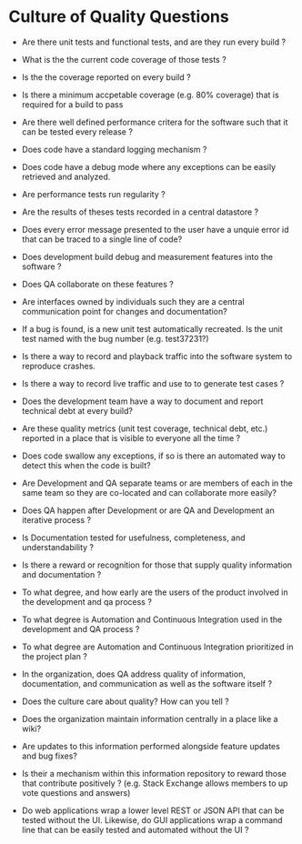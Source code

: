 # Culture of Quality Questions

* Are there unit tests and functional tests, and are they run every build ?

* What is the the current code coverage of those tests ?

* Is the the coverage reported on every build ?

* Is there a minimum accpetable coverage (e.g. 80% coverage) that is required for a build to pass

* Are there well defined performance critera for the software such that it can be tested every release ?

* Does code have a standard logging mechanism ?

* Does code have a debug mode where any exceptions can be easily retrieved and analyzed.

* Are performance tests run regularity ?

* Are the results of theses tests recorded in a central datastore ?

* Does every error message presented to the user have a unquie error id that can be traced to a single line of code?

* Does development build debug and measurement features into the software ?

* Does QA collaborate on these features ?

* Are interfaces owned by individuals such they are a central communication point for changes and documentation?

* If a bug is found, is a new unit test automatically recreated.  Is the unit test named with the bug number (e.g. test37231?)

* Is there a way to record and playback traffic into the software system to reproduce crashes.

* Is there a way to record live traffic and use to to generate test cases ?

* Does the development team have a way to document and report technical debt at every build?

* Are these quality metrics (unit test coverage, technical debt, etc.) reported in a place that is visible to everyone all the time ?

* Does code swallow any exceptions, if so is there an automated way to detect this when the code is built?

* Are Development and QA separate teams or are members of each in the same team so they are co-located and can collaborate more easily?

* Does QA happen after Development or are QA and Development an iterative process ?

* Is Documentation tested for usefulness, completeness, and understandability ?

* Is there a reward or recognition for those that supply quality information and documentation ?

* To what degree, and how early are the users of the product involved in the development and qa process ?

* To what degree is Automation and Continuous Integration used in the development and QA process ?

* To what degree are Automation and Continuous Integration prioritized in the project plan ?

* In the organization, does QA address quality of information, documentation, and communication as well as the software itself ?

* Does the culture care about quality?  How can you tell ?

* Does the organization maintain information centrally in a place like a wiki?

* Are updates to this information performed alongside feature updates and bug fixes?

* Is their a mechanism within this information repository to reward those that contribute positively ?  (e.g. Stack Exchange allows members to up vote questions and answers)

* Do web applications wrap a lower level REST or JSON API that can be tested without the UI.  Likewise, do GUI applications wrap a command line that can be easily tested and automated without the UI ? 
